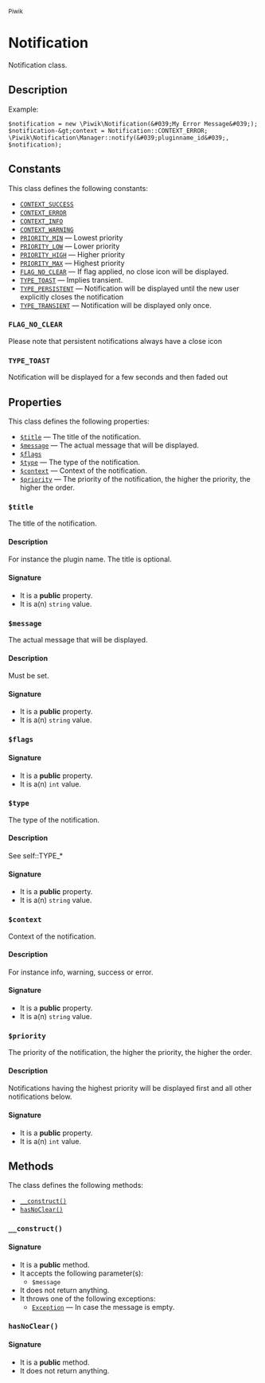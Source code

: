 <small>Piwik</small>

Notification
============

Notification class.

Description
-----------

Example:
```
$notification = new \Piwik\Notification(&#039;My Error Message&#039;);
$notification-&gt;context = Notification::CONTEXT_ERROR;
\Piwik\Notification\Manager::notify(&#039;pluginname_id&#039;, $notification);
```


Constants
---------

This class defines the following constants:

- [`CONTEXT_SUCCESS`](#CONTEXT_SUCCESS)
- [`CONTEXT_ERROR`](#CONTEXT_ERROR)
- [`CONTEXT_INFO`](#CONTEXT_INFO)
- [`CONTEXT_WARNING`](#CONTEXT_WARNING)
- [`PRIORITY_MIN`](#PRIORITY_MIN) &mdash; Lowest priority
- [`PRIORITY_LOW`](#PRIORITY_LOW) &mdash; Lower priority
- [`PRIORITY_HIGH`](#PRIORITY_HIGH) &mdash; Higher priority
- [`PRIORITY_MAX`](#PRIORITY_MAX) &mdash; Highest priority
- [`FLAG_NO_CLEAR`](#FLAG_NO_CLEAR) &mdash; If flag applied, no close icon will be displayed.
- [`TYPE_TOAST`](#TYPE_TOAST) &mdash; Implies transient.
- [`TYPE_PERSISTENT`](#TYPE_PERSISTENT) &mdash; Notification will be displayed until the new user explicitly closes the notification
- [`TYPE_TRANSIENT`](#TYPE_TRANSIENT) &mdash; Notification will be displayed only once.

### `FLAG_NO_CLEAR` <a name="FLAG_NO_CLEAR"></a>

Please note that persistent notifications always have a close
icon

### `TYPE_TOAST` <a name="TYPE_TOAST"></a>

Notification will be displayed for a few seconds and then faded out

Properties
----------

This class defines the following properties:

- [`$title`](#$title) &mdash; The title of the notification.
- [`$message`](#$message) &mdash; The actual message that will be displayed.
- [`$flags`](#$flags)
- [`$type`](#$type) &mdash; The type of the notification.
- [`$context`](#$context) &mdash; Context of the notification.
- [`$priority`](#$priority) &mdash; The priority of the notification, the higher the priority, the higher the order.

### `$title` <a name="title"></a>

The title of the notification.

#### Description

For instance the plugin name. The title is optional.

#### Signature

- It is a **public** property.
- It is a(n) `string` value.

### `$message` <a name="message"></a>

The actual message that will be displayed.

#### Description

Must be set.

#### Signature

- It is a **public** property.
- It is a(n) `string` value.

### `$flags` <a name="flags"></a>

#### Signature

- It is a **public** property.
- It is a(n) `int` value.

### `$type` <a name="type"></a>

The type of the notification.

#### Description

See self::TYPE_*

#### Signature

- It is a **public** property.
- It is a(n) `string` value.

### `$context` <a name="context"></a>

Context of the notification.

#### Description

For instance info, warning, success or error.

#### Signature

- It is a **public** property.
- It is a(n) `string` value.

### `$priority` <a name="priority"></a>

The priority of the notification, the higher the priority, the higher the order.

#### Description

Notifications having the
highest priority will be displayed first and all other notifications below.

#### Signature

- It is a **public** property.
- It is a(n) `int` value.

Methods
-------

The class defines the following methods:

- [`__construct()`](#__construct)
- [`hasNoClear()`](#hasNoClear)

### `__construct()` <a name="__construct"></a>

#### Signature

- It is a **public** method.
- It accepts the following parameter(s):
    - `$message`
- It does not return anything.
- It throws one of the following exceptions:
    - [`Exception`](http://php.net/class.Exception) &mdash; In case the message is empty.

### `hasNoClear()` <a name="hasNoClear"></a>

#### Signature

- It is a **public** method.
- It does not return anything.

